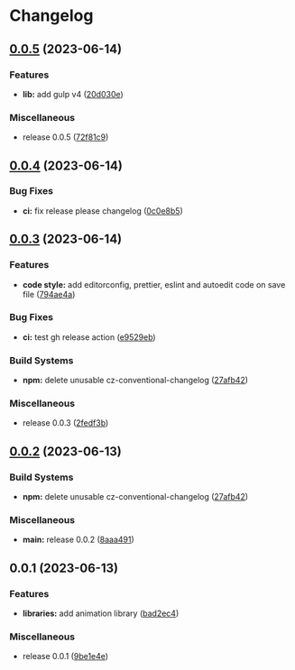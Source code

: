 # Changelog

## [0.0.5](https://github.com/WaveOfDandelions/HAAAAATE/compare/v0.0.4...v0.0.5) (2023-06-14)


### Features

* **lib:** add gulp v4 ([20d030e](https://github.com/WaveOfDandelions/HAAAAATE/commit/20d030e0c4639925d53cd3e2e91d5a8abd4b79d6))


### Miscellaneous

* release 0.0.5 ([72f81c9](https://github.com/WaveOfDandelions/HAAAAATE/commit/72f81c9f3da265878aa44ebc6f85d4aaeca19ab9))

## [0.0.4](https://github.com/WaveOfDandelions/HAAAAATE/compare/v0.0.3...v0.0.4) (2023-06-14)


### Bug Fixes

* **ci:** fix release please changelog ([0c0e8b5](https://github.com/WaveOfDandelions/HAAAAATE/commit/0c0e8b5b9f3d5cd831ad1bb1131137d5f51b8670))

## [0.0.3](https://github.com/WaveOfDandelions/HAAAAATE/compare/v0.1.0...v0.0.3) (2023-06-14)


### Features

* **code style:** add editorconfig, prettier, eslint and autoedit code on save file ([794ae4a](https://github.com/WaveOfDandelions/HAAAAATE/commit/794ae4a0f5cfc214b9d5f12f855d1914c609dd41))



### Bug Fixes

* **ci:** test gh release action ([e9529eb](https://github.com/WaveOfDandelions/HAAAAATE/commit/e9529eb96bd285924d15b91034a81de7d17dd43d))


### Build Systems

* **npm:** delete unusable cz-conventional-changelog ([27afb42](https://github.com/WaveOfDandelions/HAAAAATE/commit/27afb42dc330b4662df9380bbba7f0e59bb6d187))


### Miscellaneous
* release 0.0.3 ([2fedf3b](https://github.com/WaveOfDandelions/HAAAAATE/commit/2fedf3b3f67964231008668711daeeae34121752))

## [0.0.2](https://github.com/WaveOfDandelions/HAAAAATE/compare/v0.0.1...v0.0.2) (2023-06-13)

### Build Systems

- **npm:** delete unusable cz-conventional-changelog ([27afb42](https://github.com/WaveOfDandelions/HAAAAATE/commit/27afb42dc330b4662df9380bbba7f0e59bb6d187))
### Miscellaneous
* **main:** release 0.0.2 ([8aaa491](https://github.com/WaveOfDandelions/HAAAAATE/commit/8aaa491ccebc5fc45903bf358f20b8ec8330635a))
## 0.0.1 (2023-06-13)

### Features

- **libraries:** add animation library ([bad2ec4](https://github.com/WaveOfDandelions/HAAAAATE/commit/bad2ec4d9eced6f267ecddf4591d4448656b9f62))

### Miscellaneous

- release 0.0.1 ([9be1e4e](https://github.com/WaveOfDandelions/HAAAAATE/commit/9be1e4ea2e0f584b0b9f6f3ad07c8e962edc4796))
